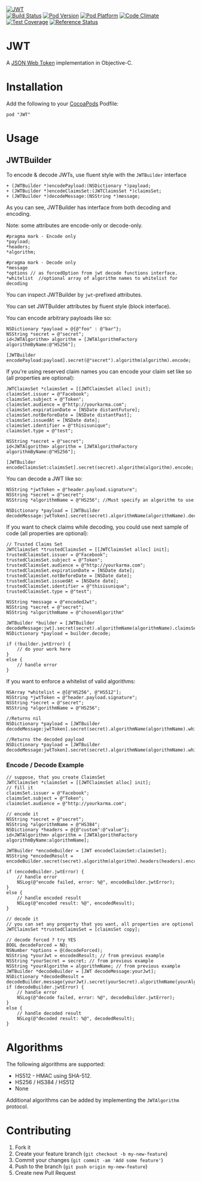 [![JWT](http://jwt.io/assets/logo.svg)](https://jwt.io/)  
[![Build Status](https://travis-ci.org/yourkarma/JWT.svg?branch=master)](https://travis-ci.org/yourkarma/JWT)
[![Pod Version](http://img.shields.io/cocoapods/v/JWT.svg?style=flat)](http://cocoadocs.org/docsets/JWT)
[![Pod Platform](http://img.shields.io/cocoapods/p/JWT.svg?style=flat)](http://cocoadocs.org/docsets/JWT)
[![Code Climate](https://codeclimate.com/github/yourkarma/JWT/badges/gpa.svg)](https://codeclimate.com/github/yourkarma/JWT)
[![Test Coverage](https://codeclimate.com/github/yourkarma/JWT/badges/coverage.svg)](https://codeclimate.com/github/yourkarma/JWT/coverage)
[![Reference Status](https://www.versioneye.com/objective-c/jwt/reference_badge.svg?style=flat)](https://www.versioneye.com/objective-c/jwt/references)

# JWT

A [JSON Web Token][] implementation in Objective-C.

[JSON Web Token]: http://self-issued.info/docs/draft-ietf-oauth-json-web-token.html

# Installation

Add the following to your [CocoaPods][] Podfile:

    pod "JWT"

[CocoaPods]: http://cocoapods.org

# Usage

## JWTBuilder

To encode & decode JWTs, use fluent style with the `JWTBuilder` interface

    + (JWTBuilder *)encodePayload:(NSDictionary *)payload;
    + (JWTBuilder *)encodeClaimsSet:(JWTClaimsSet *)claimsSet;
    + (JWTBuilder *)decodeMessage:(NSString *)message;

As you can see, JWTBuilder has interface from both decoding and encoding.

Note: some attributes are encode-only or decode-only.

    #pragma mark - Encode only
    *payload;
    *headers;
    *algorithm;

    #pragma mark - Decode only
    *message
    *options // as forcedOption from jwt decode functions interface.
    *whitelist  //optional array of algorithm names to whitelist for decoding

You can inspect JWTBuilder by `jwt`-prefixed attributes.

You can set JWTBuilder attributes by fluent style (block interface).

You can encode arbitrary payloads like so:
	
    NSDictionary *payload = @{@"foo" : @"bar"};
    NSString *secret = @"secret";
    id<JWTAlgorithm> algorithm = [JWTAlgorithmFactory algorithmByName:@"HS256"];
    
    [JWTBuilder encodePayload:payload].secret(@"secret").algorithm(algorithm).encode;

If you're using reserved claim names you can encode your claim set like so (all properties are optional):

    JWTClaimsSet *claimsSet = [[JWTClaimsSet alloc] init];
    claimsSet.issuer = @"Facebook";
    claimsSet.subject = @"Token";
    claimsSet.audience = @"http://yourkarma.com";
    claimsSet.expirationDate = [NSDate distantFuture];
    claimsSet.notBeforeDate = [NSDate distantPast];
    claimsSet.issuedAt = [NSDate date];
    claimsSet.identifier = @"thisisunique";
    claimsSet.type = @"test";
    
    NSString *secret = @"secret";
    id<JWTAlgorithm> algorithm = [JWTAlgorithmFactory algorithmByName:@"HS256"];
    
    [JWTBuilder encodeClaimsSet:claimsSet].secret(secret).algorithm(algorithm).encode;

You can decode a JWT like so:

	NSString *jwtToken = @"header.payload.signature";
	NSString *secret = @"secret";
	NSString *algorithmName = @"HS256"; //Must specify an algorithm to use
	
	NSDictionary *payload = [JWTBuilder decodeMessage:jwtToken].secret(secret).algorithmName(algorithmName).decode;

If you want to check claims while decoding, you could use next sample of code (all properties are optional):
    
    // Trusted Claims Set
    JWTClaimsSet *trustedClaimsSet = [[JWTClaimsSet alloc] init];
    trustedClaimsSet.issuer = @"Facebook";
    trustedClaimsSet.subject = @"Token";
    trustedClaimsSet.audience = @"http://yourkarma.com";
    trustedClaimsSet.expirationDate = [NSDate date];
    trustedClaimsSet.notBeforeDate = [NSDate date];
    trustedClaimsSet.issuedAt = [NSDate date];
    trustedClaimsSet.identifier = @"thisisunique";
    trustedClaimsSet.type = @"test";

    NSString *message = @"encodedJwt";
    NSString *secret = @"secret";
    NSString *algorithmName = @"chosenAlgorithm"

    JWTBuilder *builder = [JWTBuilder decodeMessage:jwt].secret(secret).algorithmName(algorithmName).claimsSet(trustedClaimsSet);
    NSDictionary *payload = builder.decode;
    
    if (!builder.jwtError) {
        // do your work here
    }
    else {
        // handle error
    }
    
If you want to enforce a whitelist of valid algorithms:

	NSArray *whitelist = @[@"HS256", @"HS512"];
	NSString *jwtToken = @"header.payload.signature";
	NSString *secret = @"secret";
	NSString *algorithmName = @"HS256";
	
	//Returns nil
	NSDictionary *payload = [JWTBuilder decodeMessage:jwtToken].secret(secret).algorithmName(algorithmName).whitelist(@[]).decode;
	
	//Returns the decoded payload
	NSDictionary *payload = [JWTBuilder decodeMessage:jwtToken].secret(secret).algorithmName(algorithmName).whitelist(whitelist).decode;

### Encode / Decode Example

    // suppose, that you create ClaimsSet
    JWTClaimsSet *claimsSet = [[JWTClaimsSet alloc] init];
    // fill it
    claimsSet.issuer = @"Facebook";
    claimsSet.subject = @"Token";
    claimsSet.audience = @"http://yourkarma.com";
    
    // encode it
    NSString *secret = @"secret";
    NSString *algorithmName = @"HS384";
    NSDictionary *headers = @{@"custom":@"value"};
    id<JWTAlgorithm> algorithm = [JWTAlgorithmFactory algorithmByName:algorithmName];
    
    JWTBuilder *encodeBuilder = [JWT encodeClaimsSet:claimsSet];
    NSString *encodedResult = encodeBuilder.secret(secret).algorithm(algorithm).headers(headers).encode;
    
    if (encodeBuilder.jwtError) {
        // handle error
        NSLog(@"encode failed, error: %@", encodeBuilder.jwtError);
    }
    else {
        // handle encoded result
        NSLog(@"encoded result: %@", encodedResult);
    }
    
    // decode it
    // you can set any property that you want, all properties are optional
    JWTClaimsSet *trustedClaimsSet = [claimsSet copy];
    
    // decode forced ? try YES
    BOOL decodeForced = NO;
    NSNumber *options = @(decodeForced);
    NSString *yourJwt = encodedResult; // from previous example
    NSString *yourSecret = secret; // from previous example
    NSString *yourAlgorithm = algorithmName; // from previous example
    JWTBuilder *decodeBuilder = [JWT decodeMessage:yourJwt];
    NSDictionary *decodedResult = decodeBuilder.message(yourJwt).secret(yourSecret).algorithmName(yourAlgorithm).claimsSet(trustedClaimsSet).options(options).decode;
    if (decodeBuilder.jwtError) {
        // handle error
        NSLog(@"decode failed, error: %@", decodeBuilder.jwtError);
    }
    else {
        // handle decoded result
        NSLog(@"decoded result: %@", decodedResult);
    }

# Algorithms

The following algorithms are supported:

* HS512 - HMAC using SHA-512. 
* HS256 / HS384 / HS512
* None
    
Additional algorithms can be added by implementing the `JWTAlgorithm` protocol.

# Contributing

1. Fork it
2. Create your feature branch (`git checkout -b my-new-feature`)
3. Commit your changes (`git commit -am 'Add some feature'`)
4. Push to the branch (`git push origin my-new-feature`)
5. Create new Pull Request
